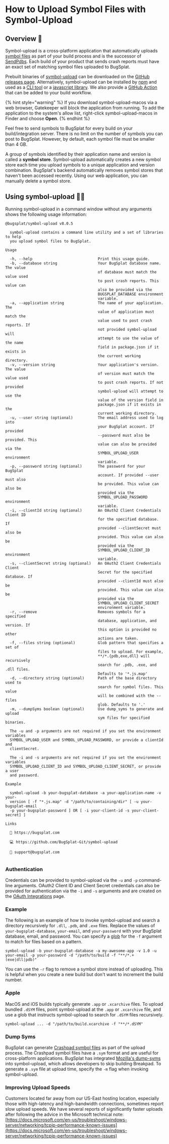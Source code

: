 # How to Upload Symbol Files with Symbol-Upload

## Overview 👀

Symbol-upload is a cross-platform application that automatically uploads [symbol files](../../introduction/development/working-with-symbol-files/) as part of your build process and is the successor of [SendPdbs](using-sendpdbs-to-automatically-upload-symbol-files.md). Each build of your product that sends crash reports must have an exact set of matching symbol files uploaded to BugSplat.

Prebuilt binaries of [symbol-upload](https://github.com/BugSplat-Git/symbol-upload) can be downloaded on the [GitHub releases page](https://github.com/BugSplat-Git/symbol-upload/releases). Alternatively, symbol-upload can be installed by [npm](https://npmjs.com/package/@bugsplat/symbol-upload) and used as a [CLI tool](https://github.com/BugSplat-Git/symbol-upload?tab=readme-ov-file#command-line) or a [javascript library](https://github.com/BugSplat-Git/symbol-upload?tab=readme-ov-file#api). We also provide a [GitHub Action](https://github.com/BugSplat-Git/symbol-upload?tab=readme-ov-file#action) that can be added to your build workflow.

{% hint style="warning" %}
If you download symbol-upload-macos via a web browser, Gatekeeper will block the application from running. To add the application to the system's allow list, right-click symbol-upload-macos in Finder and choose **Open**.
{% endhint %}

Feel free to send symbols to BugSplat for every build on your build/integration server. There is no limit on the number of symbols you can post to BugSplat. However, by default, each symbol file must be smaller than 4 GB.

A group of symbols identified by their application name and version is called a **symbol store**. Symbol-upload automatically creates a new symbol store each time you upload symbols to a unique application and version combination. BugSplat's backend automatically removes symbol stores that haven't been accessed recently. Using our web application, you can manually delete a symbol store.

## Using symbol-upload 🧑‍💻

Running symbol-upload in a command window without any arguments shows the following usage information:

```
@bugsplat/symbol-upload v8.0.5

  symbol-upload contains a command line utility and a set of libraries to help  
  you upload symbol files to BugSplat.                                          

Usage

  -h, --help                             Print this usage guide.                
  -b, --database string                  Your BugSplat database name. The value 
                                         of database must match the value used  
                                         to post crash reports. This value can  
                                         also be provided via the               
                                         BUGSPLAT_DATABASE environment          
                                         variable.                              
  -a, --application string               The name of your application. The      
                                         value of application must match the    
                                         value used to post crash reports. If   
                                         not provided symbol-upload will        
                                         attempt to use the value of the name   
                                         field in package.json if it exists in  
                                         the current working directory.         
  -v, --version string                   Your application's version. The value  
                                         of version must match the value used   
                                         to post crash reports. If not provided 
                                         symbol-upload will attempt to use the  
                                         value of the version field in          
                                         package.json if it exists in the       
                                         current working directory.             
  -u, --user string (optional)           The email address used to log into     
                                         your BugSplat account. If provided     
                                         --password must also be provided. This 
                                         value can also be provided via the     
                                         SYMBOL_UPLOAD_USER environment         
                                         variable.                              
  -p, --password string (optional)       The password for your BugSplat         
                                         account. If provided --user must also  
                                         be provided. This value can also be    
                                         provided via the                       
                                         SYMBOL_UPLOAD_PASSWORD environment     
                                         variable.                              
  -i, --clientId string (optional)       An OAuth2 Client Credentials Client ID 
                                         for the specified database. If         
                                         provided --clientSecret must also be   
                                         provided. This value can also be       
                                         provided via the                       
                                         SYMBOL_UPLOAD_CLIENT_ID environment    
                                         variable.                              
  -s, --clientSecret string (optional)   An OAuth2 Client Credentials Client    
                                         Secret for the specified database. If  
                                         provided --clientId must also be       
                                         provided. This value can also be       
                                         provided via the                       
                                         SYMBOL_UPLOAD_CLIENT_SECRET            
                                         environment variable.                  
  -r, --remove                           Removes symbols for a specified        
                                         database, application, and version. If 
                                         this option is provided no other       
                                         actions are taken.                     
  -f, --files string (optional)          Glob pattern that specifies a set of   
                                         files to upload. For example,          
                                         **/*.{pdb,exe,dll} will recursively    
                                         search for .pdb, .exe, and .dll files. 
                                         Defaults to '*.js.map'                 
  -d, --directory string (optional)      Path of the base directory used to     
                                         search for symbol files. This value    
                                         will be combined with the --files      
                                         glob. Defaults to '.'                  
  -m, --dumpSyms boolean (optional)      Use dump_syms to generate and upload   
                                         sym files for specified binaries.      

  The -u and -p arguments are not required if you set the environment variables 
  SYMBOL_UPLOAD_USER and SYMBOL_UPLOAD_PASSWORD, or provide a clientId and      
  clientSecret.                                                                 
                                                                                
  The -i and -s arguments are not required if you set the environment variables 
  SYMBOL_UPLOAD_CLIENT_ID and SYMBOL_UPLOAD_CLIENT_SECRET, or provide a user    
  and password.                                                                 

Example

  symbol-upload -b your-bugsplat-database -a your-application-name -v your-     
  version [ -f "*.js.map" -d "/path/to/containing/dir" [ -u your-bugsplat-email 
  -p your-bugsplat-password ] OR [ -i your-client-id -s your-client-secret] ]   

Links

  🐛 https://bugsplat.com                          
                                                   
  💻 https://github.com/BugSplat-Git/symbol-upload 
                                                   
  💌 support@bugsplat.com                          


```

### Authentication

Credentials can be provided to symbol-upload via the `-u` and `-p` command-line arguments. OAuth2 Client ID and Client Secret credentials can also be provided for authentication via the `-i` and `-s` arguments and are created on the [OAuth Integrations](https://app.bugsplat.com/v2/database/integrations#oauth) page.

### Example

The following is an example of how to invoke symbol-upload and search a directory recursively for `.dll`, `.pdb`, and `.exe` files. Replace the values of `your-bugsplat-database`, `your-email`, and `your-password` with your BugSplat database, email, and password. You can specify a [glob](https://github.com/isaacs/node-glob) for the `-f` argument to match for files based on a pattern.

```
symbol-upload -b your-bugsplat-database -a my-awesome-app -v 1.0 -u your-email -p your-password -d "/path/to/build -f "**/*.+(exe|dll|pdb)"
```

You can use the `-r` flag to remove a symbol store instead of uploading. This is helpful when you create a new build but don't want to increment the build number.

### Apple <a href="#improving-upload-speeds" id="improving-upload-speeds"></a>

MacOS and iOS builds typically generate `.app` or `.xcarchive` files. To upload bundled `.dSYM` files, point symbol-upload at the `.app` or `.xcarchive` file, and use a glob that instructs symbol-upload to search for `.dSYM` files recursively.

```
symbol-upload ... -d "/path/to/build.xcarchive -f "**/*.dSYM"
```

### Dump Syms <a href="#improving-upload-speeds" id="improving-upload-speeds"></a>

BugSplat can generate [Crashpad symbol files](https://github.com/google/breakpad/blob/master/docs/symbol\_files.md) as part of the upload process. The Crashpad symbol files have a `.sym` format and are useful for cross-platform applications. BugSplat has integrated [Mozilla's dump-syms](https://github.com/mozilla/dump\_syms) into symbol-upload, which allows developers to skip building Breakpad. To generate a `.sym` file at upload time, specify the `-m` flag when invoking symbol-upload.

### Improving Upload Speeds <a href="#improving-upload-speeds" id="improving-upload-speeds"></a>

Customers located far away from our US-East hosting location, especially those with high-latency and high-bandwidth connections, sometimes report slow upload speeds. We have several reports of significantly faster uploads after following the advice in the Microsoft technical note: [https://docs.microsoft.com/en-us/troubleshoot/windows-server/networking/tcpip-performance-known-issues](https://docs.microsoft.com/en-us/troubleshoot/windows-server/networking/tcpip-performance-known-issues)
